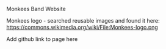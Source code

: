 Monkees Band Website

Monkees logo - searched reusable images and found it here: https://commons.wikimedia.org/wiki/File:Monkees-logo.png

Add github link to page here